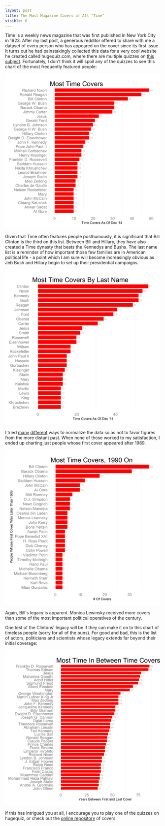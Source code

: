 ```yaml
---
layout: post
title: The Most Magazine Covers of All "Time"
visible: 0
---
```


Time is a weekly news magazine that was first published in New York City in 1923. After my last post, a generous redditor offered to share with me a dataset of every person who has appeared on the cover since its first issue. It turns out he had painstakingly collected this data for a very cool website he created called hugequiz.com, where there are multiple quizzes on [this subject](http://hugequiz.com/?s=time+magazine). Fortunately, I don't think it will spoil any of the quizzes to see this chart of the most frequently featured people:

![_config.yml](https://raw.githubusercontent.com/DanielHadley/TimeCovers/master/plots/covers.png)

Given that Time often features people posthumously, it is significant that Bill Clinton is the third on this list. Between Bill and Hillary, they have also created a Time dynasty that beats the Kennedys and Bushs. The last name list is a reminder of how important those few families are in American political life - a point which I am sure will become increasingly obvious as Jeb Bush and Hillary begin to set up their presidential campaigns. 

![_config.yml](https://raw.githubusercontent.com/DanielHadley/TimeCovers/master/plots/covers5.png)

I tried [many](https://raw.githubusercontent.com/DanielHadley/TimeCovers/master/plots/covers7.png) [different](https://raw.githubusercontent.com/DanielHadley/TimeCovers/master/plots/covers9.png) ways to normalize the data so as not to favor figures from the more distant past. When none of those worked to my satisfaction, I ended up charting just people whose first cover appeared after 1989. 

![_config.yml](https://raw.githubusercontent.com/DanielHadley/TimeCovers/master/plots/covers10.png)

Again, Bill's legacy is apparent. Monica Lewinsky received more covers than some of the most important political operatives of the century. 

One test of the Clintons' legacy will be if they can make it on to this chart of timeless people (sorry for all of the puns). For good and bad, this is the list of actors, politicians and scientists whose legacy extends far beyond their initial coverage: 

![_config.yml](https://raw.githubusercontent.com/DanielHadley/TimeCovers/master/plots/covers6.png)

If this has intrigued you at all, I encourage you to play one of the quizzes on hugequiz, or check out the [online repository](http://content.time.com/time/coversearch/) of covers. 